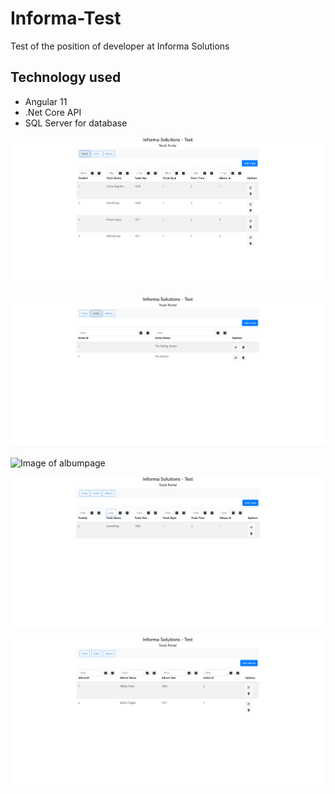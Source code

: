 # Informa-Test
Test of the position of developer at Informa Solutions


## Technology used
- Angular 11
- .Net Core API
- SQL Server for database

![Image of trackpage](/images/trackpage.png)

![Image of artistpage](/images/artistpage.png)

![Image of albumpage](/images/albumpage.png)

![Image of trackfilter](/images/trackfilter.png)

![Image of albumimage](/images/albumimage.png)

